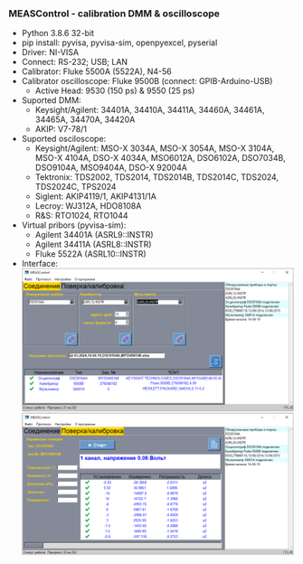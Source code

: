### MEASControl - calibration DMM & oscilloscope
+ Python 3.8.6 32-bit
+ pip install: pyvisa, pyvisa-sim, openpyexcel, pyserial
+ Driver: NI-VISA
+ Connect: RS-232; USB; LAN
+ Calibrator: Fluke 5500A (5522A), N4-56
+ Calibrator oscilloscope: Fluke 9500B (connect: GPIB-Arduino-USB)
  + Active Head: 9530 (150 ps) & 9550 (25 ps)
+ Suported DMM:
  + Keysight/Agilent: 34401A, 34410A, 34411A, 34460A, 34461A, 34465A, 34470A, 34420A
  + AKIP: V7-78/1
+ Suported osciloscope:
  + Keysight/Agilent: MSO-X 3034A, MSO-X 3054A, MSO-X 3104A, MSO-X 4104A, DSO-X 4034A, 
                      MSO6012A, DSO6102A, DSO7034B, DSO9104A, MSO9404A, DSO-X 92004A
  + Tektronix: TDS2002, TDS2014, TDS2014B, TDS2014C, TDS2024, TDS2024C, TPS2024
  + Siglent: AKIP4119/1, AKIP4131/1A
  + Lecroy: WJ312A, HDO8108A
  + R&S: RTO1024, RTO1044
+ Virtual pribors (pyvisa-sim):
  + Agilent 34401A (ASRL9::INSTR)
  + Agilent 34411A (ASRL8::INSTR)
  + Fluke 5522A (ASRL10::INSTR)
+ Interface:
![alt text](https://github.com/GlendenCrunch/MEASControl/blob/main/image/1.png)
![alt text](https://github.com/GlendenCrunch/MEASControl/blob/main/image/2.png)
